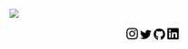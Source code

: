 <!--

### Hi there 👋
-->


![](img/gitlab_header_1_smaller.gif)


<!--
<img src="img/gitlab_header_1_smaller2.gif" width="1050px">
-->

<p align="center">
<a href="https://www.instagram.com/matthijskamstra"><img src="img/icon/instagram.svg" width="20px"></a>
<a href="https://twitter.com/MatthijsKamstra"><img src="img/icon/twitter.svg" width="20px"></a>
<a href="https://github.com/MatthijsKamstra"><img src="img/icon/github.svg" width="20px"></a>
<a href="https://www.linkedin.com/in/matthijskamstra/"><img src="img/icon/linkedin.svg" width="20px"></a>
</p>


<!--
**MatthijsKamstra/matthijskamstra** is a ✨ _special_ ✨ repository because its `README.md` (this file) appears on your GitHub profile.

Here are some ideas to get you started:

- 🔭 I’m currently working on ...
- 🌱 I’m currently learning ...
- 👯 I’m looking to collaborate on ...
- 🤔 I’m looking for help with ...
- 💬 Ask me about ...
- 📫 How to reach me: ...
- 😄 Pronouns: ...
- ⚡ Fun fact: ...
-->
